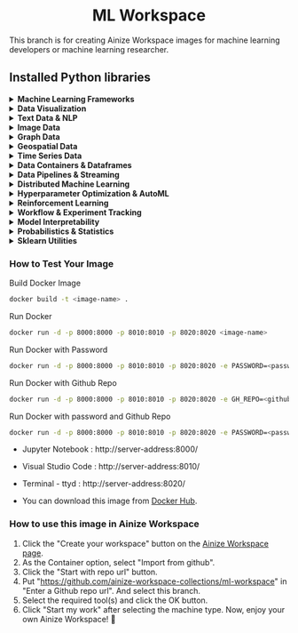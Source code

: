 <h1 align="center">
    ML Workspace
    <br>
</h1>

This branch is for creating Ainize Workspace images for machine learning developers or machine learning researcher.

## Installed Python libraries

<details><summary><b>Machine Learning Frameworks</b></summary>

- [Tensorflow](https://github.com/tensorflow/tensorflow)
- [scikit-learn](https://github.com/scikit-learn/scikit-learn)
- [PyTorch](https://github.com/pytorch/pytorch)
- [Keras](https://github.com/keras-team/keras)
- [XGBoost](https://github.com/dmlc/xgboost)
- [LightGBM](https://github.com/microsoft/LightGBM)
- [JAX](https://github.com/google/jax)
- [Pytorch-lightning](https://github.com/PyTorchLightning/pytorch-lightning)
- [StatsModels](https://github.com/statsmodels/statsmodels)
- [LightGBM](https://github.com/microsoft/LightGBM)

</details>

<details><summary><b>Data Visualization</b></summary>

- [Matplotlib](https://github.com/matplotlib/matplotlib)
- [Bokeh](https://github.com/ml-tooling/best-of-ml-python)
- [Plotly](https://github.com/plotly/plotly.py)
- [Seaborn](https://github.com/mwaskom/seaborn)
- [Dash](https://github.com/plotly/dash)
- [Altair](https://github.com/altair-viz/altair)
- [Pandas Profiling](https://github.com/ydataai/pandas-profiling)
- [HoloViews](https://github.com/holoviz/holoviews)
- [WordCloud](https://github.com/amueller/word_cloud)
- [missingno](https://github.com/ResidentMario/missingno)

</details>

<details><summary><b>Text Data & NLP</b></summary>

- [spaCy](https://github.com/explosion/spaCy)
- [nltk](https://github.com/nltk/nltk)
- [gensim](https://github.com/RaRe-Technologies/gensim)
- [snowballstemmer](https://github.com/snowballstem/snowball)

</details>

<details><summary><b>Image Data</b></summary>

- [Pillow](https://github.com/python-pillow/Pillow)
- [scikit-image](https://github.com/scikit-image/scikit-image)
- [torchvision](https://github.com/pytorch/vision)
- [MoviePy](https://github.com/Zulko/moviepy)
- [imageio](https://github.com/imageio/imageio)
- [opencv-python](https://github.com/opencv/opencv-python)
- [Albumentations](https://github.com/albumentations-team/albumentations)

</details>

<details><summary><b>Graph Data</b></summary>

- [networkx](https://github.com/networkx/networkx)

</details>

<details><summary><b>Geospatial Data</b></summary>

- [geopy](https://github.com/geopy/geopy)

</details>

<details><summary><b>Time Series Data</b></summary>

- [Prophet](https://github.com/facebook/prophet)

</details>

<details><summary><b>Data Containers & Dataframes</b></summary>

- [pandas](https://github.com/pandas-dev/pandas)
- [numpy](https://github.com/numpy/numpy)
- [h5py](https://github.com/h5py/h5py)
- [xarray](https://github.com/pydata/xarray)
- [Bottleneck](https://github.com/pydata/bottleneck)
- [numexpr](https://github.com/pydata/numexpr)

</details>

<details><summary><b>Data Pipelines & Streaming</b></summary>

- [joblib](https://github.com/joblib/joblib)

</details>

<details><summary><b>Distributed Machine Learning</b></summary>

- [dask](https://github.com/dask/dask)
- [distributed](https://github.com/dask/distributed)

</details>

<details><summary><b>Hyperparameter Optimization & AutoML</b></summary>

- [Hyperopt](https://github.com/hyperopt/hyperopt)

</details>

<details><summary><b>Reinforcement Learning</b></summary>

- [Dopamine](https://github.com/google/dopamine)

</details>

<details><summary><b>Workflow & Experiment Tracking</b></summary>

- [Tensorboard](https://github.com/tensorflow/tensorboard)

</details>

<details><summary><b>Model Interpretability</b></summary>

- [arviz](https://github.com/arviz-devs/arviz)
- [yellowbrick](https://github.com/DistrictDataLabs/yellowbrick)

</details>

<details><summary><b>Probabilistics & Statistics</b></summary>

- [PyMC3](https://github.com/pymc-devs/pymc)
- [tensorflow-probability](https://github.com/tensorflow/probability)
- [patsy](https://github.com/pydata/patsy)

</details>

<details><summary><b>Sklearn Utilities</b></summary>

- [imbalanced-learn](https://github.com/scikit-learn-contrib/imbalanced-learn)

</details>

### How to Test Your Image

Build Docker Image

```bash
docker build -t <image-name> .
```

Run Docker

```bash
docker run -d -p 8000:8000 -p 8010:8010 -p 8020:8020 <image-name>
```

Run Docker with Password

```bash
docker run -d -p 8000:8000 -p 8010:8010 -p 8020:8020 -e PASSWORD=<password> <image-name>
```

Run Docker with Github Repo

```bash
docker run -d -p 8000:8000 -p 8010:8010 -p 8020:8020 -e GH_REPO=<github-repo> <image-name>
```

Run Docker with password and Github Repo

```bash
docker run -d -p 8000:8000 -p 8010:8010 -p 8020:8020 -e PASSWORD=<password> -e GH_REPO=<github-repo> <image-name>
```

- Jupyter Notebook : http://server-address:8000/
- Visual Studio Code : http://server-address:8010/
- Terminal - ttyd : http://server-address:8020/

- You can download this image from [Docker Hub](https://hub.docker.com/repository/docker/byeongal/ainize-workspace-ml-workspace).

### How to use this image in Ainize Workspace

1. Click the "Create your workspace" button on the [Ainize Workspace page](https://ainize.ai/workspace).
2. As the Container option, select "Import from github".
3. Click the "Start with repo url" button.
4. Put "https://github.com/ainize-workspace-collections/ml-workspace" in "Enter a Github repo url". And select this branch.
5. Select the required tool(s) and click the OK button.
6. Click "Start my work" after selecting the machine type.
   Now, enjoy your own Ainize Workspace! 🎉
